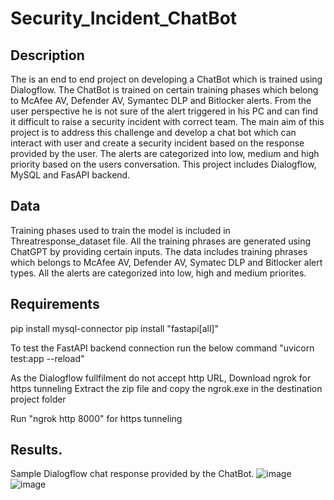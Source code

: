 # Security_Incident_ChatBot

## Description
The is an end to end project on developing a ChatBot which is trained using Dialogflow. The ChatBot is trained on certain training phases which belong to McAfee AV, Defender AV, Symantec DLP and Bitlocker alerts. From the user perspective he is not sure of the alert triggered in his PC and can find it difficult to raise a security incident with correct team. The main aim of this project is to address this challenge and develop a chat bot which can interact with user and create a security incident based on the response provided by the user. The alerts are categorized into low, medium and high priority based on the users conversation. This project includes Dialogflow, MySQL and FasAPI backend.

## Data
Training phases used to train the model is included in Threatresponse_dataset file. All the training phrases are generated using ChatGPT by providing certain inputs. The data includes training phrases which belongs to McAfee AV, Defender AV, Symatec DLP and Bitlocker alert types. All the alerts are categorized into low, high and medium priorites.

## Requirements
pip install mysql-connector
pip install "fastapi[all]"

To test the FastAPI backend connection run the below command
"uvicorn test:app --reload"

As the Dialogflow fullfilment do not accept http URL, Download ngrok for https tunneling
Extract the zip file and copy the ngrok.exe in the destination project folder

Run "ngrok http 8000" for https tunneling

## Results.
Sample Dialogflow chat response provided by the ChatBot.
![image](https://github.com/sunilkumar272/Security_Incident_ChatBot/assets/41378148/ece14c74-5c67-4e81-95fd-dfb6a2e9d8c5)
![image](https://github.com/sunilkumar272/Security_Incident_ChatBot/assets/41378148/ebdbd82c-d030-4623-90a8-3d0dc96ca824)







